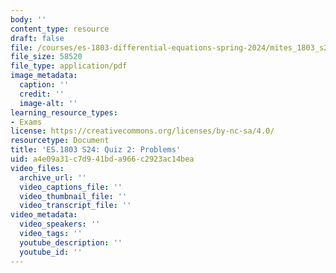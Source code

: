 ```yaml
---
body: ''
content_type: resource
draft: false
file: /courses/es-1803-differential-equations-spring-2024/mites_1803_s24_quiz2.pdf
file_size: 58520
file_type: application/pdf
image_metadata:
  caption: ''
  credit: ''
  image-alt: ''
learning_resource_types:
- Exams
license: https://creativecommons.org/licenses/by-nc-sa/4.0/
resourcetype: Document
title: 'ES.1803 S24: Quiz 2: Problems'
uid: a4e09a31-c7d9-41bd-a966-c2923ac14bea
video_files:
  archive_url: ''
  video_captions_file: ''
  video_thumbnail_file: ''
  video_transcript_file: ''
video_metadata:
  video_speakers: ''
  video_tags: ''
  youtube_description: ''
  youtube_id: ''
---
```

